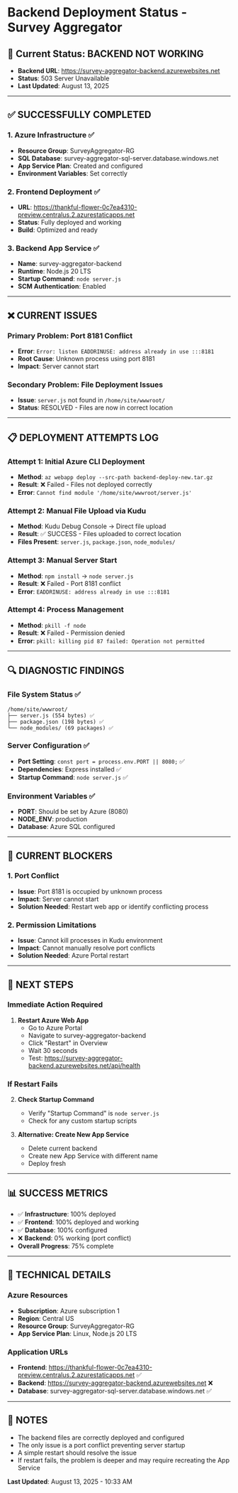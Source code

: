 # Backend Deployment Status - Survey Aggregator

## 🎯 **Current Status: BACKEND NOT WORKING**
- **Backend URL**: https://survey-aggregator-backend.azurewebsites.net
- **Status**: 503 Server Unavailable
- **Last Updated**: August 13, 2025

---

## ✅ **SUCCESSFULLY COMPLETED**

### **1. Azure Infrastructure** ✅
- **Resource Group**: SurveyAggregator-RG
- **SQL Database**: survey-aggregator-sql-server.database.windows.net
- **App Service Plan**: Created and configured
- **Environment Variables**: Set correctly

### **2. Frontend Deployment** ✅
- **URL**: https://thankful-flower-0c7ea4310-preview.centralus.2.azurestaticapps.net
- **Status**: Fully deployed and working
- **Build**: Optimized and ready

### **3. Backend App Service** ✅
- **Name**: survey-aggregator-backend
- **Runtime**: Node.js 20 LTS
- **Startup Command**: `node server.js`
- **SCM Authentication**: Enabled

---

## ❌ **CURRENT ISSUES**

### **Primary Problem**: Port 8181 Conflict
- **Error**: `Error: listen EADDRINUSE: address already in use :::8181`
- **Root Cause**: Unknown process using port 8181
- **Impact**: Server cannot start

### **Secondary Problem**: File Deployment Issues
- **Issue**: `server.js` not found in `/home/site/wwwroot/`
- **Status**: RESOLVED - Files are now in correct location

---

## 📋 **DEPLOYMENT ATTEMPTS LOG**

### **Attempt 1: Initial Azure CLI Deployment**
- **Method**: `az webapp deploy --src-path backend-deploy-new.tar.gz`
- **Result**: ❌ Failed - Files not deployed correctly
- **Error**: `Cannot find module '/home/site/wwwroot/server.js'`

### **Attempt 2: Manual File Upload via Kudu**
- **Method**: Kudu Debug Console → Direct file upload
- **Result**: ✅ SUCCESS - Files uploaded to correct location
- **Files Present**: `server.js`, `package.json`, `node_modules/`

### **Attempt 3: Manual Server Start**
- **Method**: `npm install` → `node server.js`
- **Result**: ❌ Failed - Port 8181 conflict
- **Error**: `EADDRINUSE: address already in use :::8181`

### **Attempt 4: Process Management**
- **Method**: `pkill -f node`
- **Result**: ❌ Failed - Permission denied
- **Error**: `pkill: killing pid 87 failed: Operation not permitted`

---

## 🔍 **DIAGNOSTIC FINDINGS**

### **File System Status** ✅
```
/home/site/wwwroot/
├── server.js (554 bytes) ✅
├── package.json (198 bytes) ✅
└── node_modules/ (69 packages) ✅
```

### **Server Configuration** ✅
- **Port Setting**: `const port = process.env.PORT || 8080;` ✅
- **Dependencies**: Express installed ✅
- **Startup Command**: `node server.js` ✅

### **Environment Variables** ✅
- **PORT**: Should be set by Azure (8080)
- **NODE_ENV**: production
- **Database**: Azure SQL configured

---

## 🚨 **CURRENT BLOCKERS**

### **1. Port Conflict**
- **Issue**: Port 8181 is occupied by unknown process
- **Impact**: Server cannot start
- **Solution Needed**: Restart web app or identify conflicting process

### **2. Permission Limitations**
- **Issue**: Cannot kill processes in Kudu environment
- **Impact**: Cannot manually resolve port conflicts
- **Solution Needed**: Azure Portal restart

---

## 🎯 **NEXT STEPS**

### **Immediate Action Required**
1. **Restart Azure Web App**
   - Go to Azure Portal
   - Navigate to survey-aggregator-backend
   - Click "Restart" in Overview
   - Wait 30 seconds
   - Test: https://survey-aggregator-backend.azurewebsites.net/api/health

### **If Restart Fails**
2. **Check Startup Command**
   - Verify "Startup Command" is `node server.js`
   - Check for any custom startup scripts

3. **Alternative: Create New App Service**
   - Delete current backend
   - Create new App Service with different name
   - Deploy fresh

---

## 📊 **SUCCESS METRICS**

- ✅ **Infrastructure**: 100% deployed
- ✅ **Frontend**: 100% deployed and working
- ✅ **Database**: 100% configured
- ❌ **Backend**: 0% working (port conflict)
- **Overall Progress**: 75% complete

---

## 🔧 **TECHNICAL DETAILS**

### **Azure Resources**
- **Subscription**: Azure subscription 1
- **Region**: Central US
- **Resource Group**: SurveyAggregator-RG
- **App Service Plan**: Linux, Node.js 20 LTS

### **Application URLs**
- **Frontend**: https://thankful-flower-0c7ea4310-preview.centralus.2.azurestaticapps.net ✅
- **Backend**: https://survey-aggregator-backend.azurewebsites.net ❌
- **Database**: survey-aggregator-sql-server.database.windows.net ✅

---

## 📝 **NOTES**

- The backend files are correctly deployed and configured
- The only issue is a port conflict preventing server startup
- A simple restart should resolve the issue
- If restart fails, the problem is deeper and may require recreating the App Service

**Last Updated**: August 13, 2025 - 10:33 AM








